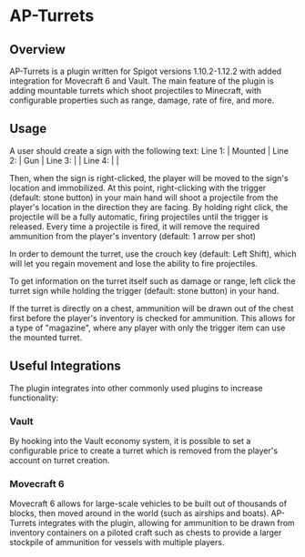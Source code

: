 # AP-Turrets
## Overview
AP-Turrets is a plugin written for Spigot versions 1.10.2-1.12.2 with added integration for Movecraft 6 and Vault. The main feature of the plugin is adding mountable turrets which shoot projectiles to Minecraft, with configurable properties such as range, damage, rate of fire, and more.

## Usage
A user should create a sign with the following text:
Line 1: |  Mounted  |
Line 2: |    Gun    |
Line 3: |           |
Line 4: |           |

Then, when the sign is right-clicked, the player will be moved to the sign's location and immobilized. At this point, right-clicking with the trigger (default: stone button) in your main hand will shoot a projectile from the player's location in the direction they are facing. By holding right click, the projectile will be a fully automatic, firing projectiles until the trigger is released. Every time a projectile is fired, it will remove the required ammunition from the player's inventory (default: 1 arrow per shot)

In order to demount the turret, use the crouch key (default: Left Shift), which will let you regain movement and lose the ability to fire projectiles.

To get information on the turret itself such as damage or range, left click the turret sign while holding the trigger (default: stone button) in your hand.

If the turret is directly on a chest, ammunition will be drawn out of the chest first before the player's inventory is checked for ammunition. This allows for a type of "magazine", where any player with only the trigger item can use the mounted turret.
## Useful Integrations

The plugin integrates into other commonly used plugins to increase functionality:
### Vault
By hooking into the Vault economy system, it is possible to set a configurable price to create a turret which is removed from the player's account on turret creation.

### Movecraft 6
Movecraft 6 allows for large-scale vehicles to be built out of thousands of blocks, then moved around in the world (such as airships and boats). AP-Turrets integrates with the plugin, allowing for ammunition to be drawn from inventory containers on a piloted craft such as chests to provide a larger stockpile of ammunition for vessels with multiple players.
